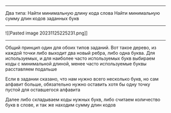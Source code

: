 ***

Два типа:
Найти минимальную длину кода слова
Найти минимальную сумму длин кодов заданных букв

***

![[Pasted image 20231125225231.png]]

***

Общий принцип один для обоих типов заданий. Вот такое дерево, из каждой точки либо выходит два новый ребра, либо одна буква. Для используемых, и для наиболее часто используемых букв выбираем коды с минимальной длиной, менее часто используемые буквы расставляем подальше

Если в задании сказано, что нам нужно всего несколько букв, но сам алфавит больше, обязательно нужно оставить хотя бы одну точку пустой для оставшегося алфавита

Далее либо складываем коды нужных букв, либо считаем количество букв в слове, и так же находим сумму длин кодов
